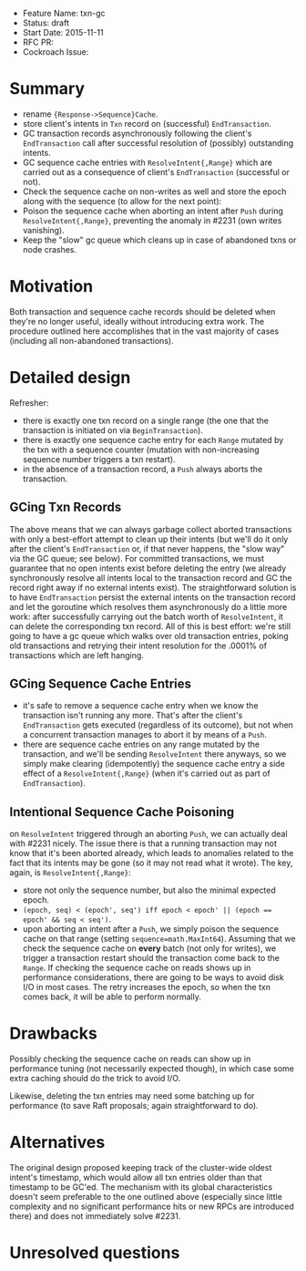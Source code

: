 - Feature Name: txn-gc
- Status: draft
- Start Date: 2015-11-11
- RFC PR:
- Cockroach Issue:

# Summary

* rename `{Response->Sequence}Cache`.
* store client's intents in `Txn` record on (successful) `EndTransaction`.
* GC transaction records asynchronously following the client's `EndTransaction` call after successful resolution of (possibly) outstanding intents.
* GC sequence cache entries with `ResolveIntent{,Range}` which are carried out as a consequence of client's `EndTransaction` (successful or not).
* Check the sequence cache on non-writes as well and store the epoch along with the sequence (to allow for the next point):
* Poison the sequence cache when aborting an intent after `Push` during `ResolveIntent{,Range}`, preventing the anomaly in #2231 (own writes vanishing).
* Keep the "slow" gc queue which cleans up in case of abandoned txns or node crashes.

# Motivation

Both transaction and sequence cache records should be deleted when they're no longer useful, ideally without introducing extra work. The procedure outlined here accomplishes that in the vast majority of cases (including all non-abandoned transactions).

# Detailed design

Refresher:

* there is exactly one txn record on a single range (the one that the
  transaction is initiated on via `BeginTransaction`).
* there is exactly one sequence cache entry for each `Range` mutated by the txn
  with a sequence counter (mutation with non-increasing sequence number triggers
  a txn restart).
* in the absence of a transaction record, a `Push` always aborts the transaction.

## GCing Txn Records

The above means that we can always garbage collect aborted transactions with only a best-effort attempt to clean up their intents (but we'll do it only after the client's `EndTransaction` or, if that never happens, the "slow way" via the GC queue; see below).
For committed transactions, we must guarantee that no open intents exist before deleting the entry (we already synchronously resolve all intents local to the transaction record and GC the record right away if no external intents exist). The straightforward solution is to have `EndTransaction` persist the external intents on the transaction record and let the goroutine which resolves them asynchronously do a little more work: after successfully carrying out the batch worth of `ResolveIntent`, it can delete the corresponding txn record.
All of this is best effort: we're still going to have a gc queue which walks over old transaction entries, poking old transactions and retrying their intent resolution for the .0001% of transactions which are left hanging.

## GCing Sequence Cache Entries

* it's safe to remove a sequence cache entry when we know the transaction isn't running any more. That's after the client's `EndTransaction` gets executed (regardless of its outcome), but not when a concurrent transaction manages to abort it by means of a `Push`.
* there are sequence cache entries on any range mutated by the transaction, and we'll be sending `ResolveIntent` there anyways, so we simply make clearing (idempotently) the sequence cache entry a side effect of a `ResolveIntent{,Range}` (when it's carried out as part of `EndTransaction`).

## Intentional Sequence Cache Poisoning

on `ResolveIntent` triggered through an aborting `Push`, we can actually deal with #2231 nicely. The issue there is that a running transaction may not know that it's been aborted already, which leads to anomalies related to the fact that its intents may be gone (so it may not read what it wrote). The key, again, is `ResolveIntent{,Range}`:

* store not only the sequence number, but also the minimal expected epoch.
* `(epoch, seq) < (epoch', seq') iff epoch < epoch' || (epoch == epoch' && seq < seq')`.
* upon aborting an intent after a `Push`, we simply poison the sequence cache on that range (setting `sequence=math.MaxInt64`). Assuming that we check the sequence cache on **every** batch (not only for writes), we trigger a transaction restart should the transaction come back to the `Range`. If checking the sequence cache on reads shows up in performance considerations, there are going to be ways to avoid disk I/O in most cases.
The retry increases the epoch, so when the txn comes back, it will be able to perform normally.

# Drawbacks

Possibly checking the sequence cache on reads can show up in performance tuning (not necessarily expected though), in which case some extra caching should do the trick to avoid I/O.

Likewise, deleting the txn entries may need some batching up for performance (to save Raft proposals; again straightforward to do).

# Alternatives

The original design proposed keeping track of the cluster-wide oldest intent's timestamp, which would allow all txn entries older than that timestamp to be GC'ed. The mechanism with its global characteristics doesn't seem preferable to the one outlined above (especially since little complexity and no significant performance hits or new RPCs are introduced there) and does not immediately solve #2231.

# Unresolved questions

